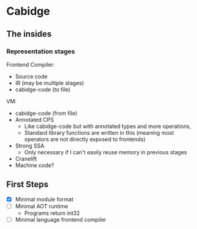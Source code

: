 # Cabidge

## The insides

### Representation stages
Frontend Compiler:
- Source code
- IR (may be multiple stages)
- cabidge-code (to file)

VM:
- cabidge-code (from file)
- Annotated CPS
    - Like cabidge-code but with annotated types and more operations,
    - Standard library functions are written in this (meaning most operators are not directly exposed to frontends)
- Strong SSA
    - Only necessary if I can't easily reuse memory in previous stages
- Cranelift
- Machine code?

## First Steps
- [x] Minimal module format
- [ ] Minimal AOT runtime
    - Programs return int32
- [ ] Minimal language frontend compiler